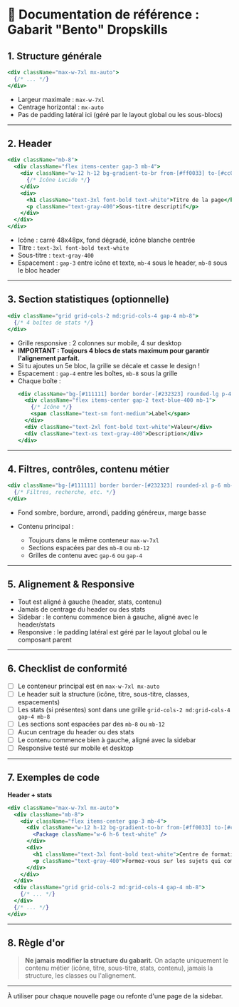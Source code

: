 # 📐 Documentation de référence : Gabarit "Bento" Dropskills

## 1. Structure générale

```jsx
<div className="max-w-7xl mx-auto">
  {/* ... */}
</div>
```
- Largeur maximale : `max-w-7xl`
- Centrage horizontal : `mx-auto`
- Pas de padding latéral ici (géré par le layout global ou les sous-blocs)

---

## 2. Header

```jsx
<div className="mb-8">
  <div className="flex items-center gap-3 mb-4">
    <div className="w-12 h-12 bg-gradient-to-br from-[#ff0033] to-[#cc0029] rounded-lg flex items-center justify-center">
      {/* Icône Lucide */}
    </div>
    <div>
      <h1 className="text-3xl font-bold text-white">Titre de la page</h1>
      <p className="text-gray-400">Sous-titre descriptif</p>
    </div>
  </div>
</div>
```
- Icône : carré 48x48px, fond dégradé, icône blanche centrée
- Titre : `text-3xl font-bold text-white`
- Sous-titre : `text-gray-400`
- Espacement : `gap-3` entre icône et texte, `mb-4` sous le header, `mb-8` sous le bloc header

---

## 3. Section statistiques (optionnelle)

```jsx
<div className="grid grid-cols-2 md:grid-cols-4 gap-4 mb-8">
  {/* 4 boîtes de stats */}
</div>
```
- Grille responsive : 2 colonnes sur mobile, 4 sur desktop
- **IMPORTANT : Toujours 4 blocs de stats maximum pour garantir l'alignement parfait.**
- Si tu ajoutes un 5e bloc, la grille se décale et casse le design !
- Espacement : `gap-4` entre les boîtes, `mb-8` sous la grille
- Chaque boîte :
  ```jsx
  <div className="bg-[#111111] border border-[#232323] rounded-lg p-4">
    <div className="flex items-center gap-2 text-blue-400 mb-1">
      {/* Icône */}
      <span className="text-sm font-medium">Label</span>
    </div>
    <div className="text-2xl font-bold text-white">Valeur</div>
    <div className="text-xs text-gray-400">Description</div>
  </div>
  ```

---

## 4. Filtres, contrôles, contenu métier

```jsx
<div className="bg-[#111111] border border-[#232323] rounded-xl p-6 mb-8">
  {/* Filtres, recherche, etc. */}
</div>
```
- Fond sombre, bordure, arrondi, padding généreux, marge basse

- Contenu principal :
  - Toujours dans le même conteneur `max-w-7xl`
  - Sections espacées par des `mb-8` ou `mb-12`
  - Grilles de contenu avec `gap-6` ou `gap-4`

---

## 5. Alignement & Responsive

- Tout est aligné à gauche (header, stats, contenu)
- Jamais de centrage du header ou des stats
- Sidebar : le contenu commence bien à gauche, aligné avec le header/stats
- Responsive : le padding latéral est géré par le layout global ou le composant parent

---

## 6. Checklist de conformité

- [ ] Le conteneur principal est en `max-w-7xl mx-auto`
- [ ] Le header suit la structure (icône, titre, sous-titre, classes, espacements)
- [ ] Les stats (si présentes) sont dans une grille `grid-cols-2 md:grid-cols-4 gap-4 mb-8`
- [ ] Les sections sont espacées par des `mb-8` ou `mb-12`
- [ ] Aucun centrage du header ou des stats
- [ ] Le contenu commence bien à gauche, aligné avec la sidebar
- [ ] Responsive testé sur mobile et desktop

---

## 7. Exemples de code

**Header + stats**
```jsx
<div className="max-w-7xl mx-auto">
  <div className="mb-8">
    <div className="flex items-center gap-3 mb-4">
      <div className="w-12 h-12 bg-gradient-to-br from-[#ff0033] to-[#cc0029] rounded-lg flex items-center justify-center">
        <Package className="w-6 h-6 text-white" />
      </div>
      <div>
        <h1 className="text-3xl font-bold text-white">Centre de formation</h1>
        <p className="text-gray-400">Formez-vous sur les sujets qui comptent vraiment pour votre business</p>
      </div>
    </div>
  </div>
  <div className="grid grid-cols-2 md:grid-cols-4 gap-4 mb-8">
    {/* ... */}
  </div>
  {/* ... */}
</div>
```

---

## 8. Règle d'or

> **Ne jamais modifier la structure du gabarit.**
> On adapte uniquement le contenu métier (icône, titre, sous-titre, stats, contenu), jamais la structure, les classes ou l'alignement.

---

À utiliser pour chaque nouvelle page ou refonte d'une page de la sidebar. 